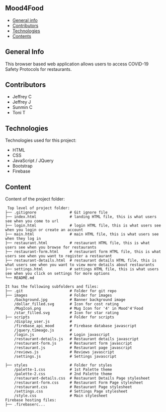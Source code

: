 ## Mood4Food

* [General info](#general-info)
* [Contributors](#contributors)
* [Technologies](#technologies)
* [Contents](#content)

## General Info
This browser based web application allows users to access COVID-19 Safety Protocols for restaurants.

## Contributors
* Jeffrey C
* Jeffrey J
* Sunmin C
* Toni T

## Technologies
Technologies used for this project:
* HTML
* CSS
* JavaScript / JQuery
* Bootstrap 
* Firebase
	
## Content
Content of the project folder:

```
 Top level of project folder: 
├── .gitignore               # Git ignore file
├── index.html               # landing HTML file, this is what users see when you come to url
├── login.html               # login HTML file, this is what users see when you login or create an account
├── main.html                # main HTML file, this is what users see when they log in
├── restaurant.html          # restaurant HTML file, this is what users see when you browse for restaurants
├── restaurant-form.html     # restaurant form HTML file, this is what users see when you want to register a restaurant
├── restaurant-details.html  # restaurant details HTML file, this is what users see when you want to view more details about restaurants
├── settings.html            # settings HTML file, this is what users see when you click on settings for more options
└── README.md

It has the following subfolders and files:
├── .git                     # Folder for git repo
├── images                   # Folder for images
    /background.jpg          # Banner background image
    /dollar_filled.svg       # Icon for cost rating
    /MugIcon.png             # Mug Icon for '4' in Mood'4'Food
    /star_filled.svg         # Icon for star rating
├── scripts                  # Folder for scripts
    /display_user.js         #
    /firebase_api_mood       # Firebase database javascript
    /jquery.timeago.js       #
    /login.js                # Login javascript
    /restaurant-details.js   # Restaurant details javascript
    /restaurant-form.js      # Restaurant form javascript
    /restaurant.js           # Restaurant page javascript
    /reviews.js              # Reviews javascript
    /settings.js             # Settings javascript
    
├── styles                   # Folder for styles
    /palette-1.css           # 1st Palette theme
    /palette-2.css           # 2nd Palette theme
    /restaurant-details.css  # Restaurant Details Page stylesheet
    /restaurant-form.css     # Restaurant Form Page stylesheet
    /restaurant.css          # Restaurant Page stylesheet
    /settings.css            # Settings Page stylesheet
    /style.css               # Main stylesheet
Firebase hosting files: 
├── .firebaserc...